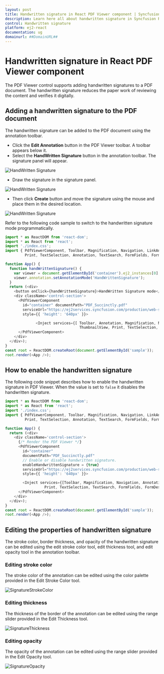 ```yaml
---
layout: post
title: Handwritten signature in React PDF Viewer component | Syncfusion
description: Learn here all about handwritten signature in Syncfusion React Pdfviewer component of Syncfusion Essential JS 2 and more.
control: Handwritten signature 
platform: ej2-react
documentation: ug
domainurl: ##DomainURL##
---
```


# Handwritten signature in React PDF Viewer component

The PDF Viewer control supports adding handwritten signatures to a PDF document. The handwritten signature reduces the paper work of reviewing the content and verifies it digitally.

## Adding a handwritten signature to the PDF document

The handwritten signature can be added to the PDF document using the annotation toolbar.

* Click the **Edit Annotation** button in the PDF Viewer toolbar. A toolbar appears below it.
* Select the **HandWritten Signature** button in the annotation toolbar. The signature panel will appear.

![HandWritten Signature](../../pdfviewer/images/select_sign.png)

* Draw the signature in the signature panel.

![HandWritten Signature](../../pdfviewer/images/add_sign.png)

* Then click **Create** button and move the signature using the mouse and place them in the desired location.

![HandWritten Signature](../../pdfviewer/images/create_sign.png)

Refer to the following code sample to switch to the handwritten signature mode programmatically.

```ts
import * as ReactDOM from 'react-dom';
import * as React from 'react';
import './index.css';
import { PdfViewerComponent, Toolbar, Magnification, Navigation, LinkAnnotation, BookmarkView, ThumbnailView, 
         Print, TextSelection, Annotation, TextSearch, FormFields, FormDesigner, Inject } from '@syncfusion/ej2-react-pdfviewer';

function App() {
  function handWrittenSignature() {
    var viewer = document.getElementById('container').ej2_instances[0];
    viewer.annotation.setAnnotationMode('HandWrittenSignature');
  }
  return (<div>
    <button onClick={handWrittenSignature}>HandWritten Signature mode</button>
    <div className='control-section'>
      <PdfViewerComponent
        id="container" documentPath="PDF_Succinctly.pdf"
        serviceUrl="https://ej2services.syncfusion.com/production/web-services/api/pdfviewer"
        style={{ 'height': '640px' }}>

              <Inject services={[ Toolbar, Annotation, Magnification, Navigation, LinkAnnotation, BookmarkView, 
                                  ThumbnailView, Print, TextSelection, TextSearch, FormDesigner, FormFields ]}/>
      </PdfViewerComponent>
    </div>
  </div>);
}
const root = ReactDOM.createRoot(document.getElementById('sample'));
root.render(<App />);
```

## How to enable the handwritten signature

The following code snippet describes how to enable the handwritten signature in PDF Viewer. When the value is set to `false` it disables the handwritten signature.

```ts
import * as ReactDOM from 'react-dom';
import * as React from 'react';
import './index.css';
import { PdfViewerComponent, Toolbar, Magnification, Navigation, LinkAnnotation, BookmarkView, ThumbnailView, 
         Print, TextSelection, Annotation, TextSearch, FormFields, FormDesigner, Inject } from '@syncfusion/ej2-react-pdfviewer';

function App() {
  return (<div>
    <div className='control-section'>
      {/* Render the PDF Viewer */}
      <PdfViewerComponent
        id="container"
        documentPath="PDF_Succinctly.pdf"
        // Enable or disable handwritten signature.
        enableHandwrittenSignature = {true}
        serviceUrl="https://ej2services.syncfusion.com/production/web-services/api/pdfviewer"
        style={{ 'height': '640px' }}>

        <Inject services={[Toolbar, Magnification, Navigation, Annotation, LinkAnnotation, BookmarkView, ThumbnailView,
                  Print, TextSelection, TextSearch, FormFields, FormDesigner]} /> 
      </PdfViewerComponent>
    </div>
  </div>);
}
const root = ReactDOM.createRoot(document.getElementById('sample'));
root.render(<App />);
```    

## Editing the properties of handwritten signature

The stroke color, border thickness, and opacity of the handwritten signature can be edited using the edit stroke color tool, edit thickness tool, and edit opacity tool in the annotation toolbar.

### Editing stroke color

The stroke color of the annotation can be edited using the color palette provided in the Edit Stroke Color tool.

![SignatureStrokeColor](../../pdfviewer/images/change_stroke.png)

### Editing thickness

The thickness of the border of the annotation can be edited using the range slider provided in the Edit Thickness tool.

![SignatureThickness](../../pdfviewer/images/change_thickness.png)

### Editing opacity

The opacity of the annotation can be edited using the range slider provided in the Edit Opacity tool.

![SignatureOpacity](../../pdfviewer/images/change_opacity.png)